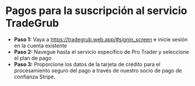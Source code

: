 # **Pagos para la suscripción al servicio TradeGrub**

- **Paso 1:** Vaya a https://tradegrub.web.app/#signin_screen e inicie sesión en la cuenta existente
- **Paso 2:** Navegue hasta el servicio específico de Pro Trader y seleccione el plan de pago
- **Paso 3:** Proporcione los datos de la tarjeta de crédito para el procesamiento seguro del pago a través de nuestro socio de pago de confianza Stripe.
